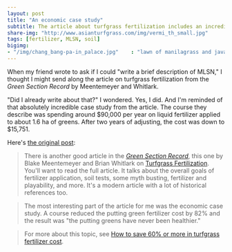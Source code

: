```yaml
---
layout: post
title: "An economic case study"
subtitle: The article about turfgrass fertilization includes an incredible case study
share-img: "http://www.asianturfgrass.com/img/vermi_th_small.jpg"
tags: [fertilizer, MLSN, soil]
bigimg:
- "/img/chang_bang-pa-in_palace.jpg"    : "lawn of manilagrass and javagrass, Ayutthaya"
---
```


When my friend wrote to ask if I could "write a brief description of MLSN," I thought I might send along the article on turfgrass fertilization from the *Green Section Record* by Meentemeyer and Whitlark. 

"Did I already write about that?" I wondered. Yes, I did. And I'm reminded of that absolutely incredible case study from the article. The course they describe was spending around $90,000 per year on liquid fertilizer applied to about 1.6 ha of greens. After two years of adjusting, the cost was down to $15,751.

Here's [the original post](http://www.blog.asianturfgrass.com/2016/05/how-to-save-82-on-fertilizer-cost.html):

> There is another good article in the [*Green Section Record*](http://gsr.lib.msu.edu/), this one by Blake Meentemeyer and Brian Whitlark on [Turfgrass Fertilization](http://gsrpdf.lib.msu.edu/ticpdf.py?file=/article/meentemeyer-whitlark-turfgrass-5-6-16.pdf). You'll want to read the full article. It talks about the overall goals of fertilizer application, soil tests, some myth busting, fertilizer and playability, and more. It's a modern article with a lot of historical references too.

> The most interesting part of the article for me was the economic case study. A course reduced the putting green fertilizer cost by 82% and the result was "the putting greens have never been healthier."

> For more about this topic, see [How to save 60% or more in turfgrass fertilizer cost](http://www.blog.asianturfgrass.com/2012/09/how-to-save-60-or-more-in-turfgrass-fertilizer-cost.html).
